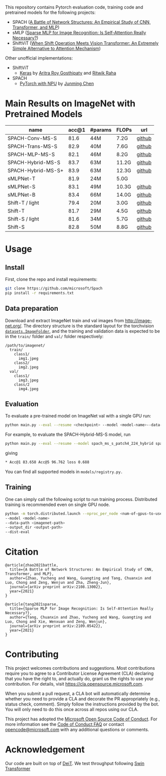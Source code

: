 This repository contains Pytorch evaluation code, training code and pretrained models for the following projects:

+ SPACH ([A Battle of Network Structures: An Empirical Study of CNN, Transformer, and MLP](https://arxiv.org/abs/2108.13002))
+ sMLP ([Sparse MLP for Image Recognition: Is Self-Attention Really Necessary?](https://arxiv.org/abs/2109.05422))
+ ShiftViT ([When Shift Operation Meets Vision Transformer: An Extremely Simple Alternative to Attention Mechanism](https://arxiv.org/abs/2201.10801))

Other unofficial implementations:

+ ShiftViT
  + [Keras](https://keras.io/examples/vision/shiftvit/) by [Aritra Roy Gosthipaty](https://twitter.com/ariG23498) and [Ritwik Raha](https://twitter.com/ritwik_raha)
+ SPACH
  + [PyTorch with NPU](https://github.com/Leoooo333/SPACH-1) by [Junming Chen](https://github.com/Leoooo333)
# Main Results on ImageNet with Pretrained Models


| name               | acc@1 | #params | FLOPs | url                                                          |
| ------------------ | ----- | ------- | ----- | ------------------------------------------------------------ |
| SPACH-Conv-MS-S    | 81.6  | 44M     | 7.2G  | [github](https://github.com/microsoft/SPACH/releases/download/v1.0/spach_ms_conv_s.pth) |
| SPACH-Trans-MS-S   | 82.9  | 40M     | 7.6G  | [github](https://github.com/microsoft/SPACH/releases/download/v1.0/spach_ms_trans_s.pth) |
| SPACH-MLP-MS-S     | 82.1  | 46M     | 8.2G  | [github](https://github.com/microsoft/SPACH/releases/download/v1.0/spach_ms_mlp_s.pth) |
| SPACH-Hybrid-MS-S  | 83.7  | 63M     | 11.2G | [github](https://github.com/microsoft/SPACH/releases/download/v1.0/spach_ms_hybrid_s.pth) |
| SPACH-Hybrid-MS-S+ | 83.9  | 63M     | 12.3G | [github](https://github.com/microsoft/SPACH/releases/download/v1.0/spach_ms_hybrid_s+.pth) |
| sMLPNet-T          | 81.9  | 24M     | 5.0G  |                                                              |
| sMLPNet-S          | 83.1  | 49M     | 10.3G | [github](https://github.com/microsoft/SPACH/releases/download/v1.0/smlp_s.pth) |
| sMLPNet-B          | 83.4  | 66M     | 14.0G | [github](https://github.com/microsoft/SPACH/releases/download/v1.0/smlp_b.pth) |
| Shift-T / light    | 79.4  | 20M     | 3.0G  | [github](https://github.com/microsoft/SPACH/releases/download/v1.0/shiftvit_tiny_light.pth) |
| Shift-T            | 81.7  | 29M     | 4.5G  | [github](https://github.com/microsoft/SPACH/releases/download/v1.0/shiftvit_tiny_r2.pth) |
| Shift-S / light    | 81.6  | 34M     | 5.7G  | [github](https://github.com/microsoft/SPACH/releases/download/v1.0/shiftvit_small_light.pth) |
| Shift-S            | 82.8  | 50M     | 8.8G  | [github](https://github.com/microsoft/SPACH/releases/download/v1.0/shiftvit_small_r2.pth) |

# Usage

## Install
First, clone the repo and install requirements:

```bash
git clone https://github.com/microsoft/Spach
pip install -r requirements.txt
```

## Data preparation

Download and extract ImageNet train and val images from http://image-net.org/. 
The directory structure is the standard layout for the torchvision [`datasets.ImageFolder`](https://pytorch.org/docs/stable/torchvision/datasets.html#imagefolder), 
and the training and validation data is expected to be in the `train/` folder and `val/` folder respectively:

```
/path/to/imagenet/
  train/
    class1/
      img1.jpeg
    class2/
      img2.jpeg
  val/
    class1/
      img3.jpeg
    class/2
      img4.jpeg
```

## Evaluation

To evaluate a pre-trained model on ImageNet val with a single GPU run:

```bash
python main.py --eval --resume <checkpoint> --model <model-name>--data-path <imagenet-path> 
```

For example, to evaluate the SPACH-Hybrid-MS-S model, run

```bash
python main.py --eval --resume --model spach_ms_s_patch4_224_hybrid spach_ms_hybrid_s.pth --data-path <imagenet-path>
```

giving
```bash
* Acc@1 83.658 Acc@5 96.762 loss 0.688
```

You can find all supported models in `models/registry.py.`

## Training

One can simply call the following script to run training process. Distributed training is recommended even on single GPU node. 

```bash
python -m torch.distributed.launch --nproc_per_node <num-of-gpus-to-use> --use_env main.py \
--model <model-name>
--data-path <imagenet-path>
--output_dir <output-path>
--dist-eval
```

# Citation

```
@article{zhao2021battle,
  title={A Battle of Network Structures: An Empirical Study of CNN, Transformer, and MLP},
  author={Zhao, Yucheng and Wang, Guangting and Tang, Chuanxin and Luo, Chong and Zeng, Wenjun and Zha, Zheng-Jun},
  journal={arXiv preprint arXiv:2108.13002},
  year={2021}
}

@article{tang2021sparse,
  title={Sparse MLP for Image Recognition: Is Self-Attention Really Necessary?},
  author={Tang, Chuanxin and Zhao, Yucheng and Wang, Guangting and Luo, Chong and Xie, Wenxuan and Zeng, Wenjun},
  journal={arXiv preprint arXiv:2109.05422},
  year={2021}
}

```

# Contributing

This project welcomes contributions and suggestions.  Most contributions require you to agree to a
Contributor License Agreement (CLA) declaring that you have the right to, and actually do, grant us
the rights to use your contribution. For details, visit https://cla.opensource.microsoft.com.

When you submit a pull request, a CLA bot will automatically determine whether you need to provide
a CLA and decorate the PR appropriately (e.g., status check, comment). Simply follow the instructions
provided by the bot. You will only need to do this once across all repos using our CLA.

This project has adopted the [Microsoft Open Source Code of Conduct](https://opensource.microsoft.com/codeofconduct/).
For more information see the [Code of Conduct FAQ](https://opensource.microsoft.com/codeofconduct/faq/) or
contact [opencode@microsoft.com](mailto:opencode@microsoft.com) with any additional questions or comments.

# Acknowledgement

Our code are built on top of [DeiT](https://github.com/facebookresearch/deit). We test throughput following [Swin Transformer](https://github.com/microsoft/Swin-Transformer)
